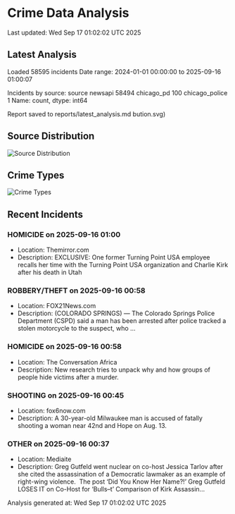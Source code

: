 # Crime Data Analysis
Last updated: Wed Sep 17 01:02:02 UTC 2025

## Latest Analysis

Loaded 58595 incidents
Date range: 2024-01-01 00:00:00 to 2025-09-16 01:00:07

Incidents by source:
source
newsapi           58494
chicago_pd          100
chicago_police        1
Name: count, dtype: int64

Report saved to reports/latest_analysis.md
bution.svg)

## Source Distribution
![Source Distribution](images/source_distribution.svg)

## Crime Types
![Crime Types](images/crime_types.svg)

## Recent Incidents

### HOMICIDE on 2025-09-16 01:00
- Location: Themirror.com
- Description: EXCLUSIVE: One former Turning Point USA employee recalls her time with the Turning Point USA organization and Charlie Kirk after his death in Utah


### ROBBERY/THEFT on 2025-09-16 00:58
- Location: FOX21News.com
- Description: (COLORADO SPRINGS) — The Colorado Springs Police Department (CSPD) said a man has been arrested after police tracked a stolen motorcycle to the suspect, who ...


### HOMICIDE on 2025-09-16 00:58
- Location: The Conversation Africa
- Description: New research tries to unpack why and how groups of people hide victims after a murder.


### SHOOTING on 2025-09-16 00:45
- Location: fox6now.com
- Description: A 30-year-old Milwaukee man is accused of fatally shooting a woman near 42nd and Hope on Aug. 13.


### OTHER on 2025-09-16 00:37
- Location: Mediaite
- Description: Greg Gutfeld went nuclear on co-host Jessica Tarlov after she cited the assassination of a Democratic lawmaker as an example of right-wing violence. 
The post ‘Did You Know Her Name?!’ Greg Gutfeld LOSES IT on Co-Host for ‘Bulls–t’ Comparison of Kirk Assassin…

Analysis generated at: Wed Sep 17 01:02:02 UTC 2025
